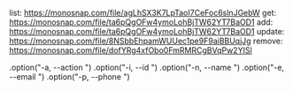 list: https://monosnap.com/file/agLhSX3K7LpTaoI7CeFoc6slnJGebW
get: https://monosnap.com/file/ta6pQgOFw4ymoLohBjTW62YT7BaOD1
add: https://monosnap.com/file/ta6pQgOFw4ymoLohBjTW62YT7BaOD1
update: https://monosnap.com/file/8NSbbEhpamWUUec1pe9F9aiBBUqjJg
remove: https://monosnap.com/file/dofYRg4xfObo0FmRMRCgBVqPw2YISl

.option("-a, --action <type>")
.option("-i, --id <type>")
.option("-n, --name <type>")
.option("-e, --email <type>")
.option("-p, --phone <type>")

